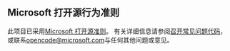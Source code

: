 ## Microsoft 打开源行为准则
此项目已采用[Microsoft 打开源准则](https://opensource.microsoft.com/codeofconduct/)。
有关详细信息请参阅[召开常见问题代码](https://opensource.microsoft.com/codeofconduct/faq/)，或联系[opencode@microsoft.com](mailto:opencode@microsoft.com)与任何其他问题或意见。